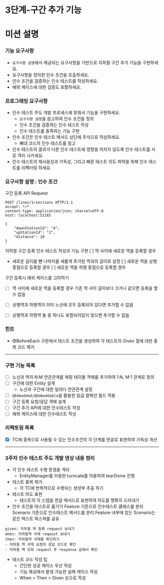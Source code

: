 3단계-구간 추가 기능
===
# 미션 설명
### 기능 요구사항
- `요구사항 설명`에서 제공되는 요구사항을 기반으로 지하철 구간 추가 기능을 구현하세요.
- 요구사항을 정의한 인수 조건을 조출하세요.
- 인수 조건을 검증하는 인수 테스트를 작성하세요.
- 예외 케이스에 대한 검증도 포함하세요.

### 프로그래밍 요구사항
- 인수 테스트 주도 개발 프로세스에 맞춰서 기능을 구현하세요.
  - `요구사항 설명`을 참고하여 인수 조건을 정의
  - 인수 조건을 검증하는 인수 테스트 작성
  - 인수 테스트를 충족하는 기능 구현
- 인수 조건은 인수 테스트 메서드 상단에 주석으로 작성하세요.
  - 뼈대 코드의 인수 테스트를 참고
- 인수 테스트의 결과가 다른 인수 테스트에 영향을 끼치지 않도록 인수 테스트를 서로 격리 시키세요.
- 인수 테스트의 재사용성과 가독성, 그리고 빠른 테스트 의도 파악을 위해 인수 테스트를 리팩터링 하세요.

### 요구사항 설명 : 인수 조건
구간 등록 API Request
```
POST /lines/1/sections HTTP/1.1
accept: */*
content-type: application/json; charset=UTF-8
host: localhost:52165

{
    "downStationId": "4",
    "upStationId": "2",
    "distance": 10
}
```

지하철 구간 등록 인수 테스트 작성과 기능 구현
[ ] 역 사이에 새로운 역을 등록할 경우
  - 새로운 길이를 뺀 나머지를 새롭게 추가된 역과의 길이로 설정
[ ] 새로운 역을 상행 종점으로 등록할 경우
[ ] 새로운 역을 하행 종점으로 등록할 경우

구간 등록시 예외 케이스를 고려하기
  - [ ] 역 사이에 새로운 역을 등록할 경우 기존 역 사이 길이보다 크거나 같으면 등록을 할 수 없음
  - [ ] 상행역과 하행역이 이미 노선에 모두 등록되어 있다면 추가할 수 없음
  - [ ] 상행역과 하행역 둘 중 하나도 포함되어있지 않으면 추가할 수 없음


### 힌트
- @BeforeEach 구문에서 테스트 조건을 생성하여 각 테스트의 Given 절에 대한 중복 코드 제거
---

### 구현 기능 목록
- [ ] 노선과 역의 N:M 연관관계를 매핑 테이블 객체를 추가하여 1:N, M:1 관계로 정의
- [ ] 구간에 대한 Entity 설계
  - 노선과 구간에 대한 일대다 연관관계 설정
- [ ] `@Embedded/@Embeddable`을 활용한 일급 컬렉션 필드 적용
- [ ] 구간 등록 요청/응답 객체 설계
- [ ] 구간 추가 API에 대한 인수테스트 작성
- [ ] 예외 케이스에 대한 인수테스트 작성

### 리팩토링 목록
- [x] TC에 중복으로 사용될 수 있는 인수조건의 각 단계를 한글로 표현하여 가독성 개선

---

### 3주차 인수 테스트 주도 개발 영상 내용 정리
- 각 인수 테스트 수행 환경을 격리
  - EntityManager를 이용한 turncate를 이용하여 tearDonw 진행
- 테스트 중복 제거
  - 각 TC에 반복적으로 수행되는 생성부 추출 하기
- 테스트 의도 표현
   - 테스트의 각 스텝을 한글 메서드로 표현하여 의도를 명확히 드러내기
- 인수 조건을 테스트로 옮기기
Feature 기준으로 인수테스트 클래스를 분리
Scenario 기준으로 인수테스트 메서드를 분리
Feature 내부에 있는 Scenario는 같은 텍스트 픽스쳐를 공유
```
given: 지하철 역 등록 request 보내기
when: 지하철역 삭제 reqeust 보내기
then: 지하철역 삭제를 확인하기
- 지하철 역 삭제 요청의 응답 코드로 확인
- 지하철 역 조회 request 후 response 값에서 확인
```
- 테스트 코드 작성 팁
  - 간단한 성공 케이스 우선 작성
  - 기능 제공에서 발생 가능한 실패 케이스 작성
  - When > Then > Given 순으로 작성
